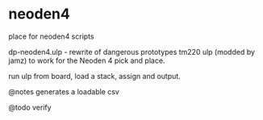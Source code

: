 # neoden4
place for neoden4 scripts

dp-neoden4.ulp - rewrite of dangerous prototypes tm220 ulp (modded by jamz) to work for the Neoden 4 pick and place.

run ulp from board, load a stack, assign and output.

@notes
 generates a loadable csv
 
@todo
   verify
   
